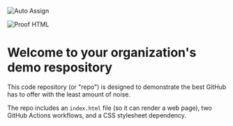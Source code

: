 ![Auto Assign](https://github.com/MoneyD-Fathi/demo-repository/actions/workflows/auto-assign.yml/badge.svg)

![Proof HTML](https://github.com/MoneyD-Fathi/demo-repository/actions/workflows/proof-html.yml/badge.svg)

# Welcome to your organization's demo respository
This code repository (or "repo") is designed to demonstrate the best GitHub has to offer with the least amount of noise.

The repo includes an `index.html` file (so it can render a web page), two GitHub Actions workflows, and a CSS stylesheet dependency.
